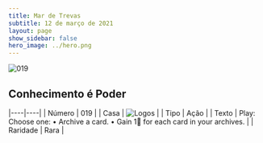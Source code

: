 ```yaml
---
title: Mar de Trevas
subtitle: 12 de março de 2021
layout: page
show_sidebar: false
hero_image: ../hero.png
---
```


![019](https://cdn.keyforgegame.com/media/card_front/pt/496_019_9V5G7WCPW27X_pt.png)

## Conhecimento é Poder

|----|----|
| Número | 019 |
| Casa | ![Logos](https://archonarcana.com/images/thumb/c/ce/Logos.png/22px-Logos.png "Logos") |
| Tipo | Ação |
| Texto | Play: Choose one:  • Archive a card.  • Gain 1 for each card in your archives. |
| Raridade | Rara |
